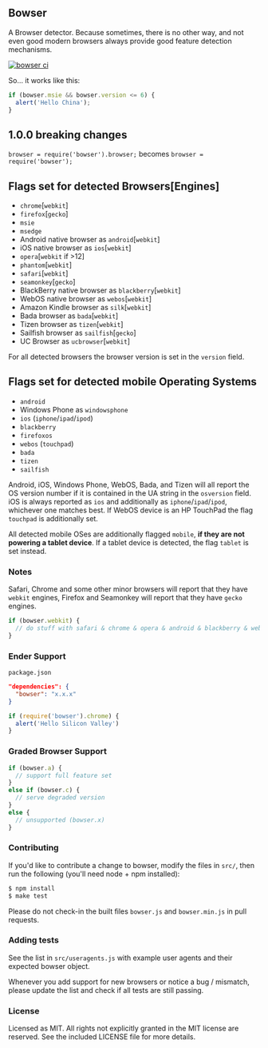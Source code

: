## Bowser
A Browser detector. Because sometimes, there is no other way, and not even good modern browsers always provide good feature detection mechanisms.

[![bowser ci](https://secure.travis-ci.org/ded/bowser.png)](https://travis-ci.org/ded/bowser/)

So... it works like this:

``` js
if (bowser.msie && bowser.version <= 6) {
  alert('Hello China');
}
```

## 1.0.0 breaking changes
`browser = require('bowser').browser;` becomes `browser = require('bowser');`

## Flags set for detected Browsers[Engines]

  * `chrome`[`webkit`]
  * `firefox`[`gecko`]
  * `msie`
  * `msedge`
  * Android native browser as `android`[`webkit`]
  * iOS native browser as `ios`[`webkit`]
  * `opera`[`webkit` if >12]
  * `phantom`[`webkit`]
  * `safari`[`webkit`]
  * `seamonkey`[`gecko`]
  * BlackBerry native browser as `blackberry`[`webkit`]
  * WebOS native browser as `webos`[`webkit`]
  * Amazon Kindle browser as `silk`[`webkit`]
  * Bada browser as `bada`[`webkit`]
  * Tizen browser as `tizen`[`webkit`]
  * Sailfish browser as `sailfish`[`gecko`]
  * UC Browser as `ucbrowser`[`webkit`]

For all detected browsers the browser version is set in the `version` field.

## Flags set for detected mobile Operating Systems

  * `android`
  * Windows Phone as `windowsphone`
  * `ios` (`iphone`/`ipad`/`ipod`)
  * `blackberry`
  * `firefoxos`
  * `webos` (`touchpad`)
  * `bada`
  * `tizen`
  * `sailfish`

Android, iOS, Windows Phone, WebOS, Bada, and Tizen will all report the OS version number if it is contained in the UA string in the `osversion` field. iOS is always reported as `ios` and additionally as `iphone`/`ipad`/`ipod`, whichever one matches best. If WebOS device is an HP TouchPad the flag `touchpad` is additionally set.

All detected mobile OSes are additionally flagged `mobile`, **if they are not powering a tablet device**. If a tablet device is detected, the flag `tablet` is set instead.

### Notes
Safari, Chrome and some other minor browsers will report that they have `webkit` engines, Firefox and Seamonkey will report that they have `gecko` engines.

``` js
if (bowser.webkit) {
  // do stuff with safari & chrome & opera & android & blackberry & webos & silk
}
```

### Ender Support

`package.json`

``` json
"dependencies": {
  "bowser": "x.x.x"
}
```

``` js
if (require('bowser').chrome) {
  alert('Hello Silicon Valley')
}
```

### Graded Browser Support

``` js
if (bowser.a) {
  // support full feature set
}
else if (bowser.c) {
  // serve degraded version
}
else {
  // unsupported (bowser.x)
}
```

### Contributing
If you'd like to contribute a change to bowser, modify the files in `src/`, then run the following (you'll need node + npm installed):

``` sh
$ npm install
$ make test
```

Please do not check-in the built files `bowser.js` and `bowser.min.js` in pull requests.

### Adding tests
See the list in `src/useragents.js` with example user agents and their expected bowser object.

Whenever you add support for new browsers or notice a bug / mismatch, please update the list and
check if all tests are still passing.

### License
Licensed as MIT. All rights not explicitly granted in the MIT license are reserved. See the included LICENSE file for more details.
